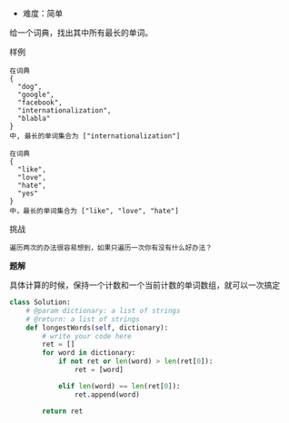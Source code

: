 + 难度：简单

给一个词典，找出其中所有最长的单词。

样例

    在词典
    {
      "dog",
      "google",
      "facebook",
      "internationalization",
      "blabla"
    }
    中, 最长的单词集合为 ["internationalization"]
    
    在词典
    {
      "like",
      "love",
      "hate",
      "yes"
    }
    中，最长的单词集合为 ["like", "love", "hate"]

挑战

    遍历两次的办法很容易想到，如果只遍历一次你有没有什么好办法？

**题解**

具体计算的时候，保持一个计数和一个当前计数的单词数组，就可以一次搞定

```python
class Solution:
    # @param dictionary: a list of strings
    # @return: a list of strings
    def longestWords(self, dictionary):
        # write your code here
        ret = []
        for word in dictionary:
            if not ret or len(word) > len(ret[0]):
                ret = [word]

            elif len(word) == len(ret[0]):
                ret.append(word)

        return ret

```